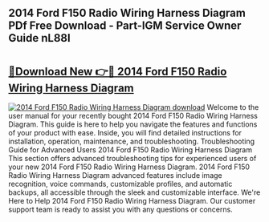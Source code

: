 ## 2014 Ford F150 Radio Wiring Harness Diagram PDf Free Download - Part-lGM Service Owner Guide nL88I

# <h2><a href="http://dfu66w.blite.top/?on=2014+Ford+F150+Radio+Wiring+Harness+Diagram">🔗Download New 👉🔴 2014 Ford F150 Radio Wiring Harness Diagram</a></h2>

[![2014 Ford F150 Radio Wiring Harness Diagram download](https://i.imgur.com/lujVjoI.png)](http://dfu66w.blite.top/?on=2014+Ford+F150+Radio+Wiring+Harness+Diagram)
Welcome to the user manual for your recently bought 2014 Ford F150 Radio Wiring Harness Diagram. This guide is here to help you navigate the features and functions of your product with ease. Inside, you will find detailed instructions for installation, operation, maintenance, and troubleshooting. Troubleshooting Guide for Advanced Users 2014 Ford F150 Radio Wiring Harness Diagram This section offers advanced troubleshooting tips for experienced users of your new 2014 Ford F150 Radio Wiring Harness Diagram. 2014 Ford F150 Radio Wiring Harness Diagram advanced features include image recognition, voice commands, customizable profiles, and automatic backups, all accessible through the sleek and customizable interface. We're Here to Help 2014 Ford F150 Radio Wiring Harness Diagram. Our customer support team is ready to assist you with any questions or concerns.
